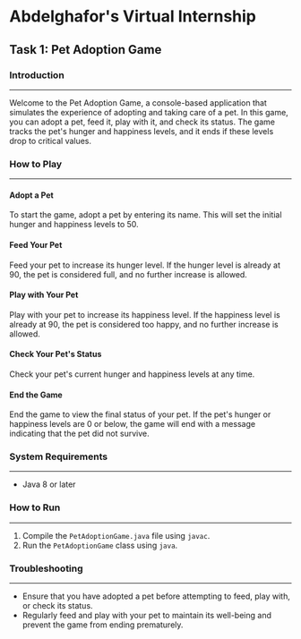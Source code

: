 # Abdelghafor's Virtual Internship

## Task 1: Pet Adoption Game

### Introduction
---------------

Welcome to the Pet Adoption Game, a console-based application that simulates the experience of adopting and taking care of a pet. In this game, you can adopt a pet, feed it, play with it, and check its status. The game tracks the pet's hunger and happiness levels, and it ends if these levels drop to critical values.

### How to Play
--------------

#### Adopt a Pet

To start the game, adopt a pet by entering its name. This will set the initial hunger and happiness levels to 50.

#### Feed Your Pet

Feed your pet to increase its hunger level. If the hunger level is already at 90, the pet is considered full, and no further increase is allowed.

#### Play with Your Pet

Play with your pet to increase its happiness level. If the happiness level is already at 90, the pet is considered too happy, and no further increase is allowed.

#### Check Your Pet's Status

Check your pet's current hunger and happiness levels at any time.

#### End the Game

End the game to view the final status of your pet. If the pet's hunger or happiness levels are 0 or below, the game will end with a message indicating that the pet did not survive.

### System Requirements
-----------------------

* Java 8 or later

### How to Run
-------------

1. Compile the `PetAdoptionGame.java` file using `javac`.
2. Run the `PetAdoptionGame` class using `java`.

### Troubleshooting
-------------------

* Ensure that you have adopted a pet before attempting to feed, play with, or check its status.
* Regularly feed and play with your pet to maintain its well-being and prevent the game from ending prematurely.


